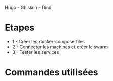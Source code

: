 Hugo - Ghislain - Dino

# Etapes

  - 1 - Créer les docker-compose files
  - 2 - Connecter les machines et créer le swarm
  - 3 - Tester les services

# Commandes utilisées

    